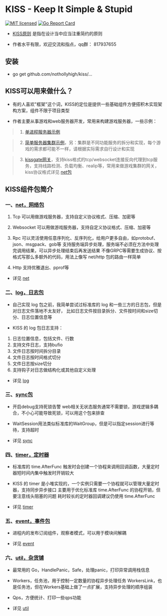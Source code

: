 # KISS - Keep It Simple & Stupid

[![MIT licensed][1]][2]
[![Go Report Card][3]][4]

[1]: https://img.shields.io/badge/license-MIT-blue.svg
[2]: LICENSE.md
[3]: https://goreportcard.com/badge/github.com/nothollyhigh/kiss
[4]: https://goreportcard.com/report/github.com/nothollyhigh/kiss


- [KISS原则](https://zh.wikipedia.org/wiki/KISS%E5%8E%9F%E5%88%99) 是指在设计当中应当注重简约的原则

- 作者水平有限，欢迎交流和指点，qq群： 817937655


## 安装
* go get github.com/nothollyhigh/kiss/...


## KISS可以用来做什么？

- 有的人喜欢"框架"这个词，KISS的定位是提供一些基础组件方便搭积木实现架构方案，组件不限于项目类型

- 作者主要从事游戏和web服务器开发，常用来构建游戏服务器，一些示例：

> 1. [单进程服务器示例](https://github.com/nothollyhigh/hellokiss)

> 2. [简单服务器集群示例](https://github.com/nothollyhigh/kisscluster)，另：集群是不同功能服务的拆分和实现，每个游戏的需求都可能不一样，请根据实际需求自行设计和实现

> 3. [kissgate网关](https://github.com/nothollyhigh/kissgate)，支持kiss格式的tcp/websocket连接反向代理到tcp服务，支持线路检测、负载均衡、realip等，常用来做游戏集群的网关，kiss协议格式详见 [net包](https://github.com/nothollyhigh/kiss/blob/master/net/README.md)


## KISS组件包简介

### 一、[net，网络包](https://github.com/nothollyhigh/kiss/blob/master/net/README.md)

1. Tcp
   可以用做游戏服务器，支持自定义协议格式、压缩、加密等

2. Websocket
   可以用做游戏服务器，支持自定义协议格式、压缩、加密等

3. Rpc
   可以灵活使用任意序列化、反序列化，给用户更多自由，如protobuf、json、msgpack、gob等
   支持服务端异步处理，服务端不必须在方法中处理完调用结果，可以异步处理结束后再发送结果
   不像GRPC等需要生成协议、按格式写那么多额外的代码，用法上像写 net/http 包的路由一样简单

4. Http
   支持优雅退出、pprof等

- 详见 [net](https://github.com/nothollyhigh/kiss/blob/master/net/README.md)

### 二、[log，日志包](https://github.com/nothollyhigh/kiss/blob/master/log/README.md)

- 自己实现 log 包之前，我简单尝试过标准库的 log 和一些三方的日志包，但是对日志文件落地不太友好，
  比如日志文件按目录拆分、文件按时间和size切分、日志位置信息等

- KISS 的 log 包日志支持：

1. 日志位置信息，包括文件、行数
2. 支持文件日志，支持bufio
3. 文件日志按时间拆分目录
4. 文件日志按时间格式切分
5. 文件日志按size切分
6. 支持钩子对日志做结构化或其他自定义处理

- 详见 [log](https://github.com/nothollyhigh/kiss/blob/master/log/README.md)

### 三、[sync包](https://github.com/nothollyhigh/kiss/blob/master/sync/README.md)

- 开启debug支持死锁告警
  web相关无状态服务通常不需要锁，游戏逻辑多耦合，不小心可能导致死锁，可以用这个包来排查

- WaitSession用法类似标准库的WaitGroup，但是可以指定session进行等待，支持超时

- 详见 [sync](https://github.com/nothollyhigh/kiss/blob/master/sync/README.md)

### 四、[timer，定时器](https://github.com/nothollyhigh/kiss/blob/master/timer/README.md)

- 标准库的 time.AfterFunc 触发时会创建一个协程来调用回调函数，大量定时器短时间内集中触发时开销较大

- KISS 的 timer 是小堆实现的，一个实例只需要一个协程就可以管理大量定时器，支持同步异步接口
  主要用于优化标准库 time.AfterFunc 的协程开销，但要注意线头阻塞的问题
  耗时较长的定时器回调建议仍使用 time.AfterFunc

- 详见 [timer](https://github.com/nothollyhigh/kiss/blob/master/timer/README.md)

### 五、[event，事件包](https://github.com/nothollyhigh/kiss/blob/master/event/README.md)

- 进程内的发布订阅组件，观察者模式，可以用于模块间解耦

- 详见 [event](https://github.com/nothollyhigh/kiss/blob/master/event/README.md)

### 六、[util，杂货铺](https://github.com/nothollyhigh/kiss/blob/master/util/README.md)

- 最常用的 Go，HandlePanic，Safe，处理panic，打印异常调用栈信息

- Workers，任务池，用于控制一定数量的协程异步处理任务
  WorkersLink，也是任务池，但在Workers基础上做了一点扩展，支持异步处理的顺序组装

- Qps，方便统计、打印一些qps功能

- 详见 [util](https://github.com/nothollyhigh/kiss/blob/master/util/README.md)

